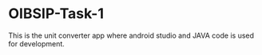 # OIBSIP-Task-1

This is the unit converter app where android studio and JAVA code is used for development.
